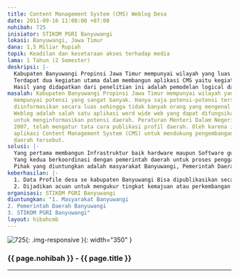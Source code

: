 ```yaml
---
title: Content Management System (CMS) Weblog Desa
date: 2011-09-16 11:08:00 +07:00
nohibah: 725
inisiator: STIKOM PGRI Banyuwangi
lokasi: Banyuwangi, Jawa Timur
dana: 1,5 Miliar Rupiah
topik: Keadilan dan kesetaraan akses terhadap media
lama: 1 Tahun (2 Semester)
deskripsi: |-
  Kabupaten Banyuwangi Propinsi Jawa Timur mempunyai wilayah yang luas dan mempunyai potensi yang sangat banyak. Hanya saja potensi-potensi tersebut belum diinformasikan secara luas sehingga tidak banyak orang yang mengenal Kabupaten tersebut. Weblog adalah salah satu aplikasi word wide web yang dapat difungsikan sebagai media untuk menginformasikan potensi daerah. Peraturan Menteri Dalam Negeri nomor 12 tahun 2007, telah mengatur tata cara publikasi profil daerah. Oleh karena itu perlu dibangun aplikasi Content Management System (CMS) untuk mendukung pengembangan weblog profil daerah tersebut.
  Terdapat dua kegiatan utama dalam membangun aplikasi CMS yaitu kegiatan pemodelan logical database dan kegiatan membangun aplikasinya. Struktur data profil daerah berbentuk struktur hierarki, oleh karena itu dalam memodelkan logical database digunakan teknik hierarchical denormalization. Sedangkan untuk mengembangkan aplikasinya digunakan framework Obullo yang berbasis Model View Controller (MVC).
  Hasil yang didapatkan dari penelitian ini adalah pemodelan logical database dan aplikasi CMS weblog. Aplikasi CMS weblog tersebut terdiri dari dua bagian yaitu aplikasi administrasi weblog dan aplikasi publikasi weblog. Aplikasi administrasi digunakan oleh penulis (author) untuk mengisi dan mengatur content weblog, sedangkan aplikasi publikasi digunakan oleh pengunjung untuk mengakses content weblog
masalah: Kabupaten Banyuwangi Propinsi Jawa Timur mempunyai wilayah yang luas dan
  mempunyai potensi yang sangat banyak. Hanya saja potensi-potensi tersebut belum
  diinformasikan secara luas sehingga tidak banyak orang yang mengenal Kabupaten tersebut.
  Weblog adalah salah satu aplikasi word wide web yang dapat difungsikan sebagai media
  untuk menginformasikan potensi daerah. Peraturan Menteri Dalam Negeri nomor 12 tahun
  2007, telah mengatur tata cara publikasi profil daerah. Oleh karena itu perlu dibangun
  aplikasi Content Management System (CMS) untuk mendukung pengembangan weblog profil
  daerah tersebut.
solusi: |-
  Yang pertama membangun Infrastruktur baik hardware maupun Software guna menunjang publikasi data profile desa melalui Weblog.
  Yang kedua berkoordinasi dengan pemerintah daerah untuk proses penggalian, pengumpulan dan mengisikan data profile desa ke weblog.
  Pihak yang diuntungkan adalah masyarakat Banyuwangi, Pemerintah Daerah Banyuwangi, dan STIKOM PGRI Banyuwangi.
keberhasilan: |-
  1. Data Profile desa se kabupaten Banyuwangi Bisa dipublikasikan secara online
  2. Dijadikan acuan untuk mengukur tingkat kemajuan atau perkembangan desa
organisasi: STIKOM PGRI Banyuwangi
diuntungkan: "1. Masyarakat Banyuwangi
2. Pemerintah Daerah Banyuwangi
3. STIKOM PGRI Banyuwangi"
layout: hibahcmb
---
```


![725](/static/img/hibahcmb/725.png){: .img-responsive }{: width="350" }

### {{ page.nohibah }} - {{ page.title }}

---
